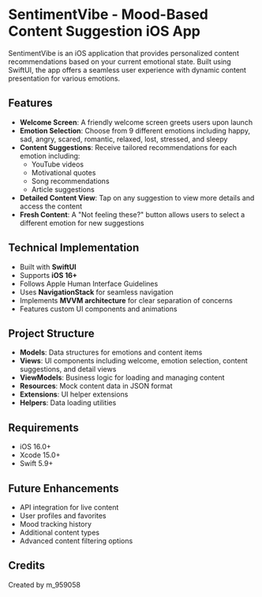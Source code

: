 # SentimentVibe - Mood-Based Content Suggestion iOS App

SentimentVibe is an iOS application that provides personalized content recommendations based on your current emotional state. Built using SwiftUI, the app offers a seamless user experience with dynamic content presentation for various emotions.

## Features

- **Welcome Screen**: A friendly welcome screen greets users upon launch
- **Emotion Selection**: Choose from 9 different emotions including happy, sad, angry, scared, romantic, relaxed, lost, stressed, and sleepy
- **Content Suggestions**: Receive tailored recommendations for each emotion including:
  - YouTube videos
  - Motivational quotes
  - Song recommendations
  - Article suggestions
- **Detailed Content View**: Tap on any suggestion to view more details and access the content
- **Fresh Content**: A "Not feeling these?" button allows users to select a different emotion for new suggestions

## Technical Implementation

- Built with **SwiftUI**
- Supports **iOS 16+**
- Follows Apple Human Interface Guidelines
- Uses **NavigationStack** for seamless navigation
- Implements **MVVM architecture** for clear separation of concerns
- Features custom UI components and animations

## Project Structure

- **Models**: Data structures for emotions and content items
- **Views**: UI components including welcome, emotion selection, content suggestions, and detail views
- **ViewModels**: Business logic for loading and managing content
- **Resources**: Mock content data in JSON format
- **Extensions**: UI helper extensions
- **Helpers**: Data loading utilities

## Requirements

- iOS 16.0+
- Xcode 15.0+
- Swift 5.9+

## Future Enhancements

- API integration for live content
- User profiles and favorites
- Mood tracking history
- Additional content types
- Advanced content filtering options

## Credits

Created by m_959058